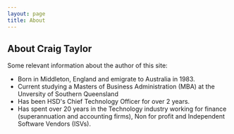 ```yaml
---
layout: page
title: About
---
```


## About Craig Taylor

Some relevant information about the author of this site:

* Born in Middleton, England and emigrate to Australia in 1983.
* Current studying a Masters of Business Administration (MBA) at the Unversity of Southern Queensland
* Has been HSD's Chief Technology Officer for over 2 years. 
* Has spent over 20 years in the Technology industry working for finance (superannuation and accounting firms), Non for profit and Independent Software Vendors (ISVs).


